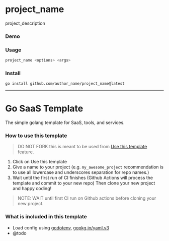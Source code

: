# project_name 

project_description 

### Demo

### Usage
```bash
project_name <options> <args>
```

### Install
```bash
go install github.com/author_name/project_name@latest
```

---

# Go SaaS Template

The simple golang template for SaaS, tools, and services.

### How to use this template

> DO NOT FORK this is meant to be used from [Use this template](https://github.com/lowk3v/go-saas-template/generate) feature.

1. Click on Use this template
2. Give a name to your project
   (e.g. `my_awesome_project` recommendation is to use all lowercase and underscores separation for repo names.)
3. Wait until the first run of CI finishes
   (Github Actions will process the template and commit to your new repo)
   Then clone your new project and happy coding!

> NOTE: WAIT until first CI run on Github actions before cloning your new project.

### What is included in this template
- Load config using [godotenv](https://github.com/joho/godotenv), [gopkg.in/yaml.v3](https://gopkg.in/yaml.v3)
- @todo 